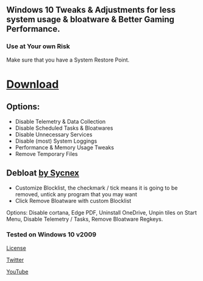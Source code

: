 ## Windows 10 Tweaks &amp; Adjustments for less system usage & bloatware & Better Gaming Performance.

### Use at Your own Risk
Make sure that you have a System Restore Point.

# [Download](https://github.com/SanGraphic/Windows-10/archive/refs/heads/main.zip)


## Options:

- Disable Telemetry & Data Collection
- Disable Scheduled Tasks & Bloatwares
- Disable Unnecessary Services
- Disable (most) System Loggings
- Performance & Memory Usage Tweaks
- Remove Temporary Files

## Debloat [by Sycnex](https://github.com/Sycnex/Windows10Debloater)
- Customize Blocklist, the checkmark / tick means it is going to be removed, untick any program that you may want
- Click Remove Bloatware with custom Blocklist

Options: Disable cortana, Edge PDF, Uninstall OneDrive, Unpin tiles on Start Menu, Disable Telemetry / Tasks, Remove Bloatware Regkeys.



### Tested on Windows 10 v2009

[License](https://github.com/SanGraphic/Windows-10/blob/main/LICENSE)

[Twitter](https://twitter.com/sangraphic)

[YouTube](https://youtube.com/c/sangamerg)

